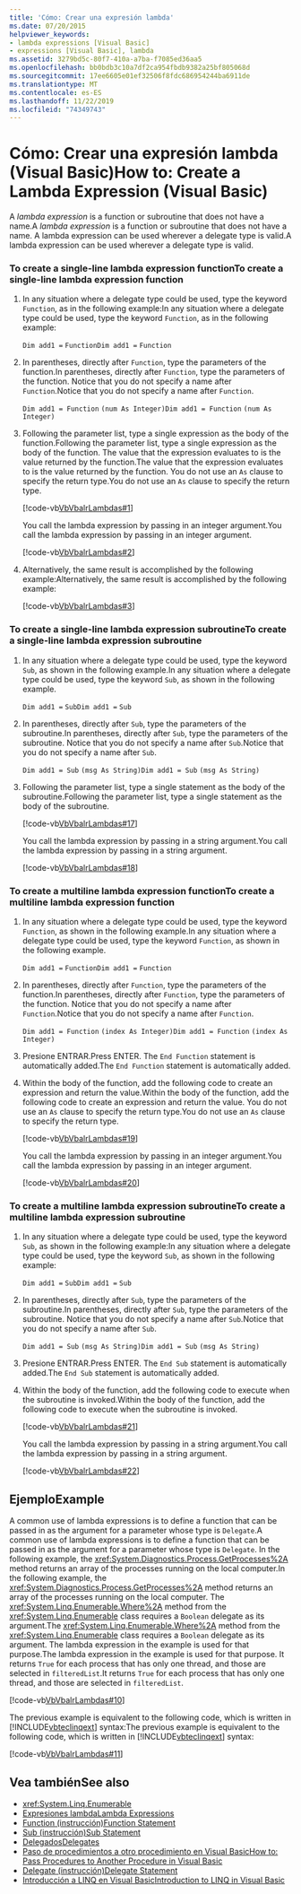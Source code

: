```yaml
---
title: 'Cómo: Crear una expresión lambda'
ms.date: 07/20/2015
helpviewer_keywords:
- lambda expressions [Visual Basic]
- expressions [Visual Basic], lambda
ms.assetid: 3279bd5c-80f7-410a-a7ba-f7085ed36aa5
ms.openlocfilehash: bb0bdb3c10a7df2ca954fbdb9382a25bf805068d
ms.sourcegitcommit: 17ee6605e01ef32506f8fdc686954244ba6911de
ms.translationtype: MT
ms.contentlocale: es-ES
ms.lasthandoff: 11/22/2019
ms.locfileid: "74349743"
---
```

# <a name="how-to-create-a-lambda-expression-visual-basic"></a><span data-ttu-id="8279f-102">Cómo: Crear una expresión lambda (Visual Basic)</span><span class="sxs-lookup"><span data-stu-id="8279f-102">How to: Create a Lambda Expression (Visual Basic)</span></span>
<span data-ttu-id="8279f-103">A *lambda expression* is a function or subroutine that does not have a name.</span><span class="sxs-lookup"><span data-stu-id="8279f-103">A *lambda expression* is a function or subroutine that does not have a name.</span></span> <span data-ttu-id="8279f-104">A lambda expression can be used wherever a delegate type is valid.</span><span class="sxs-lookup"><span data-stu-id="8279f-104">A lambda expression can be used wherever a delegate type is valid.</span></span>  
  
### <a name="to-create-a-single-line-lambda-expression-function"></a><span data-ttu-id="8279f-105">To create a single-line lambda expression function</span><span class="sxs-lookup"><span data-stu-id="8279f-105">To create a single-line lambda expression function</span></span>  
  
1. <span data-ttu-id="8279f-106">In any situation where a delegate type could be used, type the keyword `Function`, as in the following example:</span><span class="sxs-lookup"><span data-stu-id="8279f-106">In any situation where a delegate type could be used, type the keyword `Function`, as in the following example:</span></span>  
  
     <span data-ttu-id="8279f-107">`Dim add1 =`   `Function`</span><span class="sxs-lookup"><span data-stu-id="8279f-107">`Dim add1 =`   `Function`</span></span>  
  
2. <span data-ttu-id="8279f-108">In parentheses, directly after `Function`, type the parameters of the function.</span><span class="sxs-lookup"><span data-stu-id="8279f-108">In parentheses, directly after `Function`, type the parameters of the function.</span></span> <span data-ttu-id="8279f-109">Notice that you do not specify a name after `Function`.</span><span class="sxs-lookup"><span data-stu-id="8279f-109">Notice that you do not specify a name after `Function`.</span></span>  
  
     <span data-ttu-id="8279f-110">`Dim add1 = Function`   `(num As Integer)`</span><span class="sxs-lookup"><span data-stu-id="8279f-110">`Dim add1 = Function`   `(num As Integer)`</span></span>  
  
3. <span data-ttu-id="8279f-111">Following the parameter list, type a single expression as the body of the function.</span><span class="sxs-lookup"><span data-stu-id="8279f-111">Following the parameter list, type a single expression as the body of the function.</span></span> <span data-ttu-id="8279f-112">The value that the expression evaluates to is the value returned by the function.</span><span class="sxs-lookup"><span data-stu-id="8279f-112">The value that the expression evaluates to is the value returned by the function.</span></span> <span data-ttu-id="8279f-113">You do not use an `As` clause to specify the return type.</span><span class="sxs-lookup"><span data-stu-id="8279f-113">You do not use an `As` clause to specify the return type.</span></span>  
  
     [!code-vb[VbVbalrLambdas#1](~/samples/snippets/visualbasic/VS_Snippets_VBCSharp/VbVbalrLambdas/VB/Class1.vb#1)]  
  
     <span data-ttu-id="8279f-114">You call the lambda expression by passing in an integer argument.</span><span class="sxs-lookup"><span data-stu-id="8279f-114">You call the lambda expression by passing in an integer argument.</span></span>  
  
     [!code-vb[VbVbalrLambdas#2](~/samples/snippets/visualbasic/VS_Snippets_VBCSharp/VbVbalrLambdas/VB/Class1.vb#2)]  
  
4. <span data-ttu-id="8279f-115">Alternatively, the same result is accomplished by the following example:</span><span class="sxs-lookup"><span data-stu-id="8279f-115">Alternatively, the same result is accomplished by the following example:</span></span>  
  
     [!code-vb[VbVbalrLambdas#3](~/samples/snippets/visualbasic/VS_Snippets_VBCSharp/VbVbalrLambdas/VB/Class1.vb#3)]  
  
### <a name="to-create-a-single-line-lambda-expression-subroutine"></a><span data-ttu-id="8279f-116">To create a single-line lambda expression subroutine</span><span class="sxs-lookup"><span data-stu-id="8279f-116">To create a single-line lambda expression subroutine</span></span>  
  
1. <span data-ttu-id="8279f-117">In any situation where a delegate type could be used, type the keyword `Sub`, as shown in the following example.</span><span class="sxs-lookup"><span data-stu-id="8279f-117">In any situation where a delegate type could be used, type the keyword `Sub`, as shown in the following example.</span></span>  
  
     <span data-ttu-id="8279f-118">`Dim add1 =`   `Sub`</span><span class="sxs-lookup"><span data-stu-id="8279f-118">`Dim add1 =`   `Sub`</span></span>  
  
2. <span data-ttu-id="8279f-119">In parentheses, directly after `Sub`, type the parameters of the subroutine.</span><span class="sxs-lookup"><span data-stu-id="8279f-119">In parentheses, directly after `Sub`, type the parameters of the subroutine.</span></span> <span data-ttu-id="8279f-120">Notice that you do not specify a name after `Sub`.</span><span class="sxs-lookup"><span data-stu-id="8279f-120">Notice that you do not specify a name after `Sub`.</span></span>  
  
     <span data-ttu-id="8279f-121">`Dim add1 = Sub`   `(msg As String)`</span><span class="sxs-lookup"><span data-stu-id="8279f-121">`Dim add1 = Sub`   `(msg As String)`</span></span>  
  
3. <span data-ttu-id="8279f-122">Following the parameter list, type a single statement as the body of the subroutine.</span><span class="sxs-lookup"><span data-stu-id="8279f-122">Following the parameter list, type a single statement as the body of the subroutine.</span></span>  
  
     [!code-vb[VbVbalrLambdas#17](~/samples/snippets/visualbasic/VS_Snippets_VBCSharp/VbVbalrLambdas/VB/Class1.vb#17)]  
  
     <span data-ttu-id="8279f-123">You call the lambda expression by passing in a string argument.</span><span class="sxs-lookup"><span data-stu-id="8279f-123">You call the lambda expression by passing in a string argument.</span></span>  
  
     [!code-vb[VbVbalrLambdas#18](~/samples/snippets/visualbasic/VS_Snippets_VBCSharp/VbVbalrLambdas/VB/Class1.vb#18)]  
  
### <a name="to-create-a-multiline-lambda-expression-function"></a><span data-ttu-id="8279f-124">To create a multiline lambda expression function</span><span class="sxs-lookup"><span data-stu-id="8279f-124">To create a multiline lambda expression function</span></span>  
  
1. <span data-ttu-id="8279f-125">In any situation where a delegate type could be used, type the keyword `Function`, as shown in the following example.</span><span class="sxs-lookup"><span data-stu-id="8279f-125">In any situation where a delegate type could be used, type the keyword `Function`, as shown in the following example.</span></span>  
  
     <span data-ttu-id="8279f-126">`Dim add1 =`   `Function`</span><span class="sxs-lookup"><span data-stu-id="8279f-126">`Dim add1 =`   `Function`</span></span>  
  
2. <span data-ttu-id="8279f-127">In parentheses, directly after `Function`, type the parameters of the function.</span><span class="sxs-lookup"><span data-stu-id="8279f-127">In parentheses, directly after `Function`, type the parameters of the function.</span></span> <span data-ttu-id="8279f-128">Notice that you do not specify a name after `Function`.</span><span class="sxs-lookup"><span data-stu-id="8279f-128">Notice that you do not specify a name after `Function`.</span></span>  
  
     <span data-ttu-id="8279f-129">`Dim add1 = Function`   `(index As Integer)`</span><span class="sxs-lookup"><span data-stu-id="8279f-129">`Dim add1 = Function`   `(index As Integer)`</span></span>  
  
3. <span data-ttu-id="8279f-130">Presione ENTRAR.</span><span class="sxs-lookup"><span data-stu-id="8279f-130">Press ENTER.</span></span> <span data-ttu-id="8279f-131">The `End Function` statement is automatically added.</span><span class="sxs-lookup"><span data-stu-id="8279f-131">The `End Function` statement is automatically added.</span></span>  
  
4. <span data-ttu-id="8279f-132">Within the body of the function, add the following code to create an expression and return the value.</span><span class="sxs-lookup"><span data-stu-id="8279f-132">Within the body of the function, add the following code to create an expression and return the value.</span></span> <span data-ttu-id="8279f-133">You do not use an `As` clause to specify the return type.</span><span class="sxs-lookup"><span data-stu-id="8279f-133">You do not use an `As` clause to specify the return type.</span></span>  
  
     [!code-vb[VbVbalrLambdas#19](~/samples/snippets/visualbasic/VS_Snippets_VBCSharp/VbVbalrLambdas/VB/Class1.vb#19)]  
  
     <span data-ttu-id="8279f-134">You call the lambda expression by passing in an integer argument.</span><span class="sxs-lookup"><span data-stu-id="8279f-134">You call the lambda expression by passing in an integer argument.</span></span>  
  
     [!code-vb[VbVbalrLambdas#20](~/samples/snippets/visualbasic/VS_Snippets_VBCSharp/VbVbalrLambdas/VB/Class1.vb#20)]  
  
### <a name="to-create-a-multiline-lambda-expression-subroutine"></a><span data-ttu-id="8279f-135">To create a multiline lambda expression subroutine</span><span class="sxs-lookup"><span data-stu-id="8279f-135">To create a multiline lambda expression subroutine</span></span>  
  
1. <span data-ttu-id="8279f-136">In any situation where a delegate type could be used, type the keyword `Sub`, as shown in the following example:</span><span class="sxs-lookup"><span data-stu-id="8279f-136">In any situation where a delegate type could be used, type the keyword `Sub`, as shown in the following example:</span></span>  
  
     <span data-ttu-id="8279f-137">`Dim add1 =`   `Sub`</span><span class="sxs-lookup"><span data-stu-id="8279f-137">`Dim add1 =`   `Sub`</span></span>  
  
2. <span data-ttu-id="8279f-138">In parentheses, directly after `Sub`, type the parameters of the subroutine.</span><span class="sxs-lookup"><span data-stu-id="8279f-138">In parentheses, directly after `Sub`, type the parameters of the subroutine.</span></span> <span data-ttu-id="8279f-139">Notice that you do not specify a name after `Sub`.</span><span class="sxs-lookup"><span data-stu-id="8279f-139">Notice that you do not specify a name after `Sub`.</span></span>  
  
     <span data-ttu-id="8279f-140">`Dim add1 = Sub`  `(msg As String)`</span><span class="sxs-lookup"><span data-stu-id="8279f-140">`Dim add1 = Sub`  `(msg As String)`</span></span>  
  
3. <span data-ttu-id="8279f-141">Presione ENTRAR.</span><span class="sxs-lookup"><span data-stu-id="8279f-141">Press ENTER.</span></span> <span data-ttu-id="8279f-142">The `End Sub` statement is automatically added.</span><span class="sxs-lookup"><span data-stu-id="8279f-142">The `End Sub` statement is automatically added.</span></span>  
  
4. <span data-ttu-id="8279f-143">Within the body of the function, add the following code to execute when the subroutine is invoked.</span><span class="sxs-lookup"><span data-stu-id="8279f-143">Within the body of the function, add the following code to execute when the subroutine is invoked.</span></span>  
  
     [!code-vb[VbVbalrLambdas#21](~/samples/snippets/visualbasic/VS_Snippets_VBCSharp/VbVbalrLambdas/VB/Class1.vb#21)]  
  
     <span data-ttu-id="8279f-144">You call the lambda expression by passing in a string argument.</span><span class="sxs-lookup"><span data-stu-id="8279f-144">You call the lambda expression by passing in a string argument.</span></span>  
  
     [!code-vb[VbVbalrLambdas#22](~/samples/snippets/visualbasic/VS_Snippets_VBCSharp/VbVbalrLambdas/VB/Class1.vb#22)]  
  
## <a name="example"></a><span data-ttu-id="8279f-145">Ejemplo</span><span class="sxs-lookup"><span data-stu-id="8279f-145">Example</span></span>  
 <span data-ttu-id="8279f-146">A common use of lambda expressions is to define a function that can be passed in as the argument for a parameter whose type is `Delegate`.</span><span class="sxs-lookup"><span data-stu-id="8279f-146">A common use of lambda expressions is to define a function that can be passed in as the argument for a parameter whose type is `Delegate`.</span></span> <span data-ttu-id="8279f-147">In the following example, the <xref:System.Diagnostics.Process.GetProcesses%2A> method returns an array of the processes running on the local computer.</span><span class="sxs-lookup"><span data-stu-id="8279f-147">In the following example, the <xref:System.Diagnostics.Process.GetProcesses%2A> method returns an array of the processes running on the local computer.</span></span> <span data-ttu-id="8279f-148">The <xref:System.Linq.Enumerable.Where%2A> method from the <xref:System.Linq.Enumerable> class requires a `Boolean` delegate as its argument.</span><span class="sxs-lookup"><span data-stu-id="8279f-148">The <xref:System.Linq.Enumerable.Where%2A> method from the <xref:System.Linq.Enumerable> class requires a `Boolean` delegate as its argument.</span></span> <span data-ttu-id="8279f-149">The lambda expression in the example is used for that purpose.</span><span class="sxs-lookup"><span data-stu-id="8279f-149">The lambda expression in the example is used for that purpose.</span></span> <span data-ttu-id="8279f-150">It returns `True` for each process that has only one thread, and those are selected in `filteredList`.</span><span class="sxs-lookup"><span data-stu-id="8279f-150">It returns `True` for each process that has only one thread, and those are selected in `filteredList`.</span></span>  
  
 [!code-vb[VbVbalrLambdas#10](~/samples/snippets/visualbasic/VS_Snippets_VBCSharp/VbVbalrLambdas/VB/Class4.vb#10)]  
  
 <span data-ttu-id="8279f-151">The previous example is equivalent to the following code, which is written in [!INCLUDE[vbteclinqext](~/includes/vbteclinqext-md.md)] syntax:</span><span class="sxs-lookup"><span data-stu-id="8279f-151">The previous example is equivalent to the following code, which is written in [!INCLUDE[vbteclinqext](~/includes/vbteclinqext-md.md)] syntax:</span></span>  
  
 [!code-vb[VbVbalrLambdas#11](~/samples/snippets/visualbasic/VS_Snippets_VBCSharp/VbVbalrLambdas/VB/Class5.vb#11)]  
  
## <a name="see-also"></a><span data-ttu-id="8279f-152">Vea también</span><span class="sxs-lookup"><span data-stu-id="8279f-152">See also</span></span>

- <xref:System.Linq.Enumerable>
- [<span data-ttu-id="8279f-153">Expresiones lambda</span><span class="sxs-lookup"><span data-stu-id="8279f-153">Lambda Expressions</span></span>](./lambda-expressions.md)
- [<span data-ttu-id="8279f-154">Function (instrucción)</span><span class="sxs-lookup"><span data-stu-id="8279f-154">Function Statement</span></span>](../../../../visual-basic/language-reference/statements/function-statement.md)
- [<span data-ttu-id="8279f-155">Sub (instrucción)</span><span class="sxs-lookup"><span data-stu-id="8279f-155">Sub Statement</span></span>](../../../../visual-basic/language-reference/statements/sub-statement.md)
- [<span data-ttu-id="8279f-156">Delegados</span><span class="sxs-lookup"><span data-stu-id="8279f-156">Delegates</span></span>](../../../../visual-basic/programming-guide/language-features/delegates/index.md)
- [<span data-ttu-id="8279f-157">Paso de procedimientos a otro procedimiento en Visual Basic</span><span class="sxs-lookup"><span data-stu-id="8279f-157">How to: Pass Procedures to Another Procedure in Visual Basic</span></span>](../../../../visual-basic/programming-guide/language-features/delegates/how-to-pass-procedures-to-another-procedure.md)
- [<span data-ttu-id="8279f-158">Delegate (instrucción)</span><span class="sxs-lookup"><span data-stu-id="8279f-158">Delegate Statement</span></span>](../../../../visual-basic/language-reference/statements/delegate-statement.md)
- [<span data-ttu-id="8279f-159">Introducción a LINQ en Visual Basic</span><span class="sxs-lookup"><span data-stu-id="8279f-159">Introduction to LINQ in Visual Basic</span></span>](../../../../visual-basic/programming-guide/language-features/linq/introduction-to-linq.md)
